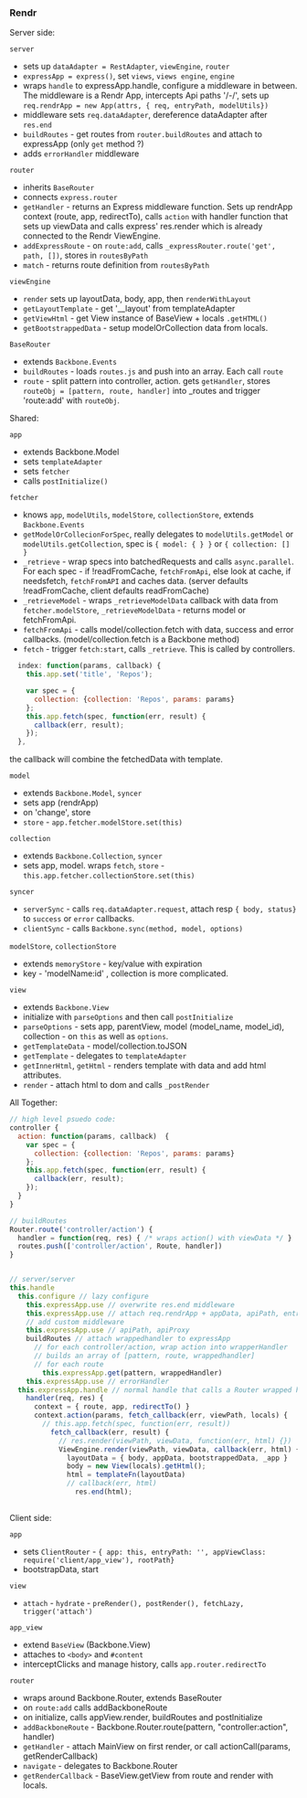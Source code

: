 ### Rendr

Server side:

`server` 
* sets up `dataAdapter = RestAdapter`, `viewEngine`, `router`
* `expressApp = express()`, set `views`, `views engine`, `engine`
* wraps `handle` to expressApp.handle, configure a middleware in between. The middleware is a Rendr App, intercepts Api paths '/-/', sets up `req.rendrApp = new App(attrs, { req, entryPath, modelUtils})` 
* middleware sets `req.dataAdapter`, dereference dataAdapter after `res.end`
* `buildRoutes` - get routes from `router.buildRoutes` and attach to expressApp (only `get` method ?)
* adds `errorHandler` middleware

`router`
* inherits `BaseRouter`
* connects `express.router`
* `getHandler` - returns an Express middleware function. Sets up rendrApp context (route, app, redirectTo), calls `action` with handler function that sets up viewData and calls express' res.render which is already connected to the Rendr ViewEngine.
* `addExpressRoute` - on `route:add`, calls `_expressRouter.route('get', path, [])`, stores in `routesByPath`
* `match` - returns route definition from `routesByPath`

`viewEngine`
* `render` sets up layoutData, body, app, then `renderWithLayout`
* `getLayoutTemplate` - get '__layout' from templateAdapter
* `getViewHtml` - get View instance of BaseView + locals `.getHTML()`
* `getBootstrappedData` - setup modelOrCollection data from locals.

`BaseRouter`
* extends `Backbone.Events`
* `buildRoutes` - loads `routes.js` and push into an array. Each call `route`
* `route` - split pattern into controller, action. gets `getHandler`, stores `routeObj = [pattern, route, handler]` into _routes and trigger 'route:add' with `routeObj`. 

Shared:

`app` 
* extends Backbone.Model
* sets `templateAdapter`
* sets `fetcher`
* calls `postInitialize()`

`fetcher`
* knows `app`, `modelUtils`, `modelStore`, `collectionStore`, extends `Backbone.Events`
* `getModelOrCollecionForSpec`, really delegates to `modelUtils.getModel` or `modelUtils.getCollection`, spec is `{ model: { } }` or `{ collection: [] }`
* `_retrieve` - wrap specs into batchedRequests and calls `async.parallel`. For each spec - if !readFromCache, `fetchFromApi`, else look at cache, if needsfetch, `fetchFromAPI` and caches data. (server defaults !readFromCache, client defaults readFromCache)
* `_retrieveModel` - wraps `_retrieveModelData` callback with data from `fetcher.modelStore`, `_retrieveModelData` - returns model or fetchFromApi.
* `fetchFromApi` - calls model/collection.fetch with data, success and error callbacks. (model/collection.fetch is a Backbone method)
* `fetch` - trigger `fetch:start`, calls `_retrieve`. This is called by controllers.  
```javascript
  index: function(params, callback) {
    this.app.set('title', 'Repos');

    var spec = {
      collection: {collection: 'Repos', params: params}
    };
    this.app.fetch(spec, function(err, result) {
      callback(err, result);
    });
  },
```
the callback will combine the fetchedData with template.

`model` 
* extends `Backbone.Model`, `syncer`
* sets app (rendrApp)
* on 'change', store
* `store` - `app.fetcher.modelStore.set(this)`

`collection`
* extends `Backbone.Collection`, `syncer`
* sets app, model. wraps `fetch`, `store` - `this.app.fetcher.collectionStore.set(this)`

`syncer`
* `serverSync` - calls `req.dataAdapter.request`, attach resp `{ body, status}` to `success` or `error` callbacks.
* `clientSync` - calls `Backbone.sync(method, model, options)`

`modelStore`, `collectionStore`
* extends `memoryStore` - key/value with expiration
* key - 'modelName:id' , collection is more complicated.

`view`
* extends `Backbone.View`
* initialize with `parseOptions` and then call `postInitialize`
* `parseOptions` - sets app, parentView, model (model_name, model_id), collection - on `this` as well as `options`.
* `getTemplateData` - model/collection.toJSON
* `getTemplate` - delegates to `templateAdapter`
* `getInnerHtml`, `getHtml` - renders template with data and add html attributes.
* `render` - attach html to dom and calls `_postRender` 

All Together:
```javascript
// high level psuedo code:
controller {
  action: function(params, callback)  {
    var spec = {
      collection: {collection: 'Repos', params: params}
    };
    this.app.fetch(spec, function(err, result) {
      callback(err, result);
    });
  }
}

// buildRoutes
Router.route('controller/action') {
  handler = function(req, res) { /* wraps action() with viewData */ }
  routes.push(['controller/action', Route, handler]) 
}


// server/server
this.handle
  this.configure // lazy configure
    this.expressApp.use // overwrite res.end middleware
    this.expressApp.use // attach req.rendrApp + appData, apiPath, entryPath, modelUtils
    // add custom middleware
    this.expressApp.use // apiPath, apiProxy
    buildRoutes // attach wrappedhandler to expressApp
      // for each controller/action, wrap action into wrapperHandler
      // builds an array of [pattern, route, wrappedhandler]
      // for each route
        this.expressApp.get(pattern, wrappedHandler)
    this.expressApp.use // errorHandler
  this.expressApp.handle // normal handle that calls a Router wrapped handler. 
    handler(req, res) {
      context = { route, app, redirectTo() }
      context.action(params, fetch_callback(err, viewPath, locals) {
        // this.app.fetch(spec, function(err, result))
          fetch_callback(err, result) {
            // res.render(viewPath, viewData, function(err, html) {})
            ViewEngine.render(viewPath, viewData, callback(err, html) {}) {
              layoutData = { body, appData, bootstrappedData, _app }
              body = new View(locals).getHtml();
              html = templateFn(layoutData)
              // callback(err, html) 
                res.end(html);
            
```

Client side:

`app`
* sets `ClientRouter` - `{ app: this, entryPath: '', appViewClass: require('client/app_view'), rootPath}`
* bootstrapData, start

`view`
* `attach` - `hydrate` - `preRender(), postRender(), fetchLazy, trigger('attach')`

`app_view`
* extend `BaseView` (Backbone.View)
* attaches to `<body>` and `#content`
* interceptClicks and manage history, calls `app.router.redirectTo`

`router`
* wraps around Backbone.Router, extends BaseRouter
* on `route:add` calls addBackboneRoute
* on initialize, calls appView.render, buildRoutes and postInitialize
* `addBackboneRoute` - Backbone.Router.route(pattern, "controller:action", handler)
* `getHandler` - attach MainView on first render, or call actionCall(params, getRenderCallback)
* `navigate` - delegates to Backbone.Router
* `getRenderCallback` - BaseView.getView from route and render with locals.
